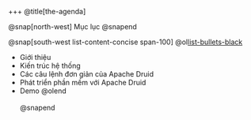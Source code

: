 +++
@title[the-agenda]

@snap[north-west]
Mục lục
@snapend

@snap[south-west list-content-concise span-100]
@ol[list-bullets-black](false)
- Giới thiệu
- Kiến trúc hệ thống
- Các câu lệnh đơn giản của Apache Druid
- Phát triển phần mềm với Apache Druid
- Demo
@olend
<br><br>
@snapend
